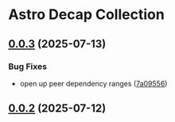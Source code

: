 # Astro Decap Collection

## [0.0.3](https://github.com/enke-dev/lit-utils/compare/0.0.2...0.0.3) (2025-07-13)


### Bug Fixes

* open up peer dependency ranges ([7a09556](https://github.com/enke-dev/lit-utils/commit/7a09556865bcfa8bbc937e21ef1421577229c49c))

## [0.0.2](https://github.com/enke-dev/lit-utils/compare/0.0.1...0.0.2) (2025-07-12)
